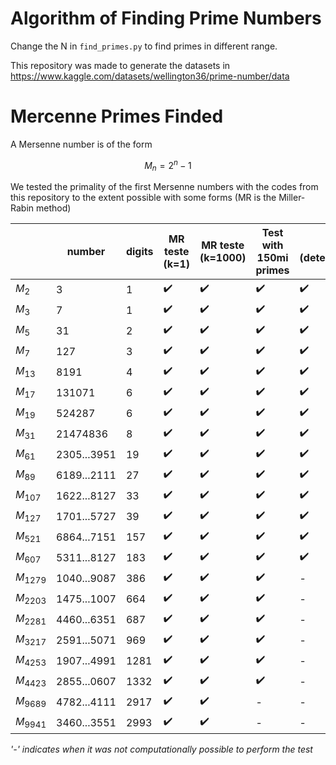 # Algorithm of Finding Prime Numbers

Change the N in `find_primes.py` to find primes in different range.

This repository was made to generate the datasets in https://www.kaggle.com/datasets/wellington36/prime-number/data


# Mercenne Primes Finded
A Mersenne number is of the form

$$M_n = 2^n - 1$$

We tested the primality of the first Mersenne numbers with the codes from this repository to the extent possible with some forms (MR is the Miller-Rabin method)

|            | number      | digits | MR teste (k=1) | MR teste (k=1000) | Test with 150mi primes | MR (deterministic) |
|------------|-------------|--------|----------------|-------------------|------------------------|--------------------|
| $M_2$      | 3           | 1      | ✔️              | ✔️                 | ✔️                      | ✔️                  |
| $M_3$      | 7           | 1      | ✔️              | ✔️                 | ✔️                      | ✔️                  |
| $M_5$      | 31          | 2      | ✔️              | ✔️                 | ✔️                      | ✔️                  |
| $M_7$      | 127         | 3      | ✔️              | ✔️                 | ✔️                      | ✔️                  |
| $M_{13}$   | 8191        | 4      | ✔️              | ✔️                 | ✔️                      | ✔️                  |
| $M_{17}$   | 131071      | 6      | ✔️              | ✔️                 | ✔️                      | ✔️                  |
| $M_{19}$   | 524287      | 6      | ✔️              | ✔️                 | ✔️                      | ✔️                  |
| $M_{31}$   | 21474836    | 8      | ✔️              | ✔️                 | ✔️                      | ✔️                  |
| $M_{61}$   | 2305...3951 | 19     | ✔️              | ✔️                 | ✔️                      | ✔️                  |
| $M_{89}$   | 6189...2111 | 27     | ✔️              | ✔️                 | ✔️                      | ✔️                  |
| $M_{107}$  | 1622...8127 | 33     | ✔️              | ✔️                 | ✔️                      | ✔️                  |
| $M_{127}$  | 1701...5727 | 39     | ✔️              | ✔️                 | ✔️                      | ✔️                  |
| $M_{521}$  | 6864...7151 | 157    | ✔️              | ✔️                 | ✔️                      | ✔️                  |
| $M_{607}$  | 5311...8127 | 183    | ✔️              | ✔️                 | ✔️                      | ✔️                  |
| $M_{1279}$ | 1040...9087 | 386    | ✔️              | ✔️                 | ✔️                      | -                  |
| $M_{2203}$ | 1475...1007 | 664    | ✔️              | ✔️                 | ✔️                      | -                  |
| $M_{2281}$ | 4460...6351 | 687    | ✔️              | ✔️                 | ✔️                      | -                  |
| $M_{3217}$ | 2591...5071 | 969    | ✔️              | ✔️                 | ✔️                      | -                  |
| $M_{4253}$ | 1907...4991 | 1281   | ✔️              | ✔️                 | ✔️                      | -                  |
| $M_{4423}$ | 2855...0607 | 1332   | ✔️              | ✔️                 | ✔️                      | -                  |
| $M_{9689}$ | 4782...4111 | 2917   | ✔️              | ✔️                 | -                      | -                  |
| $M_{9941}$ | 3460...3551 | 2993   | ✔️              | ✔️                 | -                      | -                  |

_'-' indicates when it was not computationally possible to perform the test_
